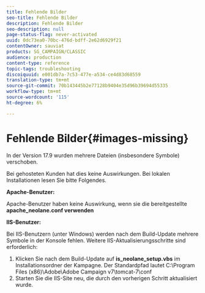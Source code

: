 ```yaml
---
title: Fehlende Bilder
seo-title: Fehlende Bilder
description: Fehlende Bilder
seo-description: null
page-status-flag: never-activated
uuid: 0dc73ea0-70bc-476d-bdff-2e62d6929f21
contentOwner: sauviat
products: SG_CAMPAIGN/CLASSIC
audience: production
content-type: reference
topic-tags: troubleshooting
discoiquuid: e001db7a-7c53-477e-a534-ce4d83d68559
translation-type: tm+mt
source-git-commit: 70b143445b2e77128b9404e35d96b39694d55335
workflow-type: tm+mt
source-wordcount: '115'
ht-degree: 6%

---
```



# Fehlende Bilder{#images-missing}

In der Version 17.9 wurden mehrere Dateien (insbesondere Symbole) verschoben.

Bei gehosteten Kunden hat dies keine Auswirkungen. Bei lokalen Installationen lesen Sie bitte Folgendes.

**Apache-Benutzer:**

Apache-Benutzer haben keine Auswirkung, wenn sie die bereitgestellte **apache_neolane.conf verwenden**

**IIS-Benutzer:**

Bei IIS-Benutzern (unter Windows) werden nach dem Build-Update mehrere Symbole in der Konsole fehlen. Weitere IIS-Aktualisierungsschritte sind erforderlich:

1. Klicken Sie nach dem Build-Update auf **is_neolane_setup.vbs** im Installationsordner der Kampagne. Der Standardpfad lautet C:\Program Files (x86)\Adobe\Adobe Campaign v7\tomcat-7\conf
1. Starten Sie die IIS-Site neu, die durch den vorherigen Schritt aktualisiert wurde.


